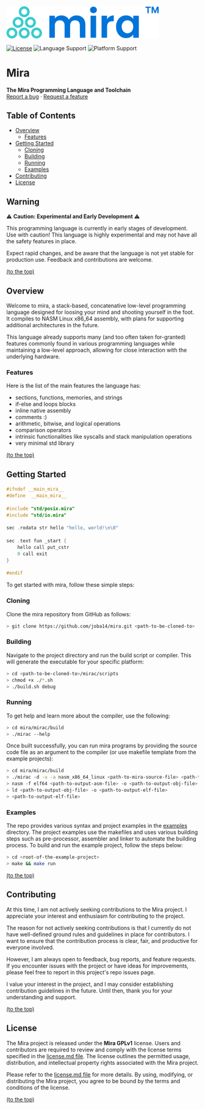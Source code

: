 
<a href="https://github.com/joba14/mira">
	<img src="./logo.svg" alt="Logo" width="400">
</a>

[![License](https://img.shields.io/badge/license-Mira_GPLv1-brightgreen.svg?style=for-the-badge)](./license.md)
![Language Support](https://img.shields.io/badge/languages-C-brightgreen.svg?style=for-the-badge)
![Platform Support](https://img.shields.io/badge/platforms-Linux-brightgreen.svg?style=for-the-badge)


# Mira
**The Mira Programming Language and Toolchain**<br>[Report a bug](https://github.com/joba14/mira/issues/new) · [Request a feature](https://github.com/joba14/mira/issues/new)

## Table of Contents
 - [Overview](#overview)
	 - [Features](#features)
 - [Getting Started](#getting-started)
	- [Cloning](#cloning)
	- [Building](#building)
	- [Running](#running)
	- [Examples](#examples)
 - [Contributing](#contributing)
 - [License](#license)


## Warning
⚠️ **Caution: Experimental and Early Development** ⚠️

This programming language is currently in early stages of development. Use with caution! This language is highly experimental and may not have all the safety features in place.

Expect rapid changes, and be aware that the language is not yet stable for production use. Feedback and contributions are welcome.

[(to the top)](#mira)


## Overview
Welcome to mira, a stack-based, concatenative low-level programming language designed for loosing your mind and shooting yourself in the foot. It compiles to NASM Linux x86_64 assembly, with plans for supporting additional architectures in the future.

This language already supports many (and too often taken for-granted) features commonly found in various programming languages while maintaining a low-level approach, allowing for close interaction with the underlying hardware.

### Features
Here is the list of the main features the language has:
- sections, functions, memories, and strings
- if-else and loops blocks
- inline native assembly
- comments :)
- arithmetic, bitwise, and logical operations
- comparison operators
- intrinsic functionalities like syscalls and stack manipulation operations
- very minimal std library

[(to the top)](#mira)


## Getting Started
```c++
#ifndef __main_mira__
#define  __main_mira__

#include "std/posix.mira"
#include "std/io.mira"

sec .rodata str hello "hello, world!\n\0"

sec .text fun _start {
	hello call put_cstr
	0 call exit
}

#endif
```

To get started with mira, follow these simple steps:

### Cloning
Clone the mira repository from GitHub as follows:
```sh
> git clone https://github.com/joba14/mira.git <path-to-be-cloned-to>
```

### Building
Navigate to the project directory and run the build script or compiler. This will generate the executable for your specific platform:
```sh
> cd <path-to-be-cloned-to>/mirac/scripts
> chmod +x ./*.sh
> ./build.sh debug
```

### Running
To get help and learn more about the compiler, use the following:
```sh
> cd mira/mirac/build
> ./mirac --help
```

Once built successfully, you can run mira programs by providing the source code file as an argument to the compiler (or use makefile template from the example projects):
```sh
> cd mira/mirac/build
> ./mirac -d -u -a nasm_x86_64_linux <path-to-mira-source-file> <path-to-output-asm-file>
> nasm -f elf64 <path-to-output-asm-file> -o <path-to-output-obj-file>
> ld <path-to-output-obj-file> -o <path-to-output-elf-file>
> <path-to-output-elf-file>
```

### Examples
The repo provides various syntax and project examples in the [examples](./examples) directory. The project examples use the makefiles and uses various building steps such as pre-processor, assembler and linker to automate the building process. To build and run the example project, follow the steps below:
```sh
> cd <root-of-the-example-project>
> make && make run
```

[(to the top)](#mira)


## Contributing
At this time, I am not actively seeking contributions to the Mira project. I appreciate your interest and enthusiasm for contributing to the project.

The reason for not actively seeking contributions is that I currently do not have well-defined ground rules and guidelines in place for contributors. I want to ensure that the contribution process is clear, fair, and productive for everyone involved.

However, I am always open to feedback, bug reports, and feature requests. If you encounter issues with the project or have ideas for improvements, please feel free to report in this project's repo issues page.

I value your interest in the project, and I may consider establishing contribution guidelines in the future. Until then, thank you for your understanding and support.

[(to the top)](#mira)


## License
The Mira project is released under the **Mira GPLv1** license. Users and contributors are required to review and comply with the license terms specified in the [license.md file](./license.md). The license outlines the permitted usage, distribution, and intellectual property rights associated with the Mira project.

Please refer to the [license.md file](./license.md) for more details. By using, modifying, or distributing the Mira project, you agree to be bound by the terms and conditions of the license.

[(to the top)](#mira)
